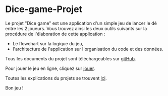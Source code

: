 # Dice-game-Projet

Le projet "Dice game" est une application d'un simple jeu de lancer le dé entre les 2 joueurs.
Vous trouvez ainsi les deux outils suivants sur la procédure de l'élaboration de cette application :

- Le flowchart sur la logique du jeu,
- l'architecture de l'application sur l'organisation du code et des données.

Tous les documents du projet sont téléchargeables sur [gitHub](https://github.com/K-Duong/DiceGame-Projet.git).

Pour jouer le jeu en ligne, cliquez sur [jouer](https://dice-game-duongtrinh.netlify.app).

Toutes les explications du projets se trouvent [ici](https://www.youtube.com/watch?v=KnN3uQPZRlo).

Bon jeu !
